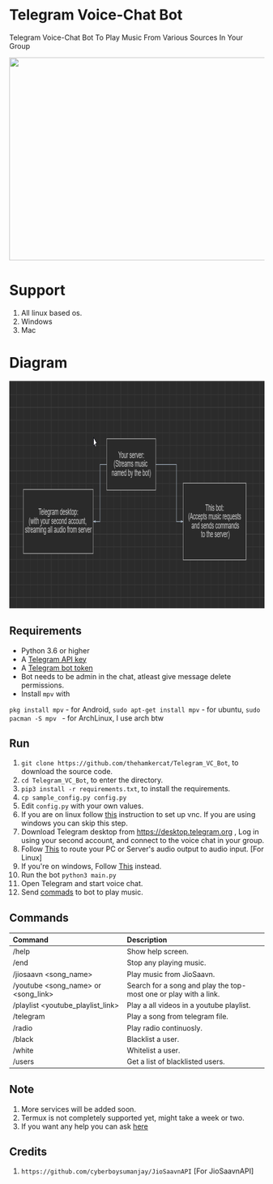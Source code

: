 # Telegram Voice-Chat Bot

Telegram Voice-Chat Bot To Play Music From Various Sources In Your Group

<img src="https://i.imgur.com/8S8NVy0.png" width="530" height="400">


# Support

1. All linux based os.
2. Windows
3. Mac

# Diagram

<img src="etc/scheme.png" width="919" height="448">

## Requirements

- Python 3.6 or higher
- A [Telegram API key](//docs.pyrogram.org/intro/setup#api-keys)
- A [Telegram bot token](//t.me/botfather)
- Bot needs to be admin in the chat, atleast give message delete permissions.
- Install `mpv` with

`pkg install mpv` - for Android,  `sudo apt-get install mpv` - for ubuntu, `sudo pacman -S mpv `  - for ArchLinux, I use arch btw

## Run

1. `git clone https://github.com/thehamkercat/Telegram_VC_Bot`, to download the source code.
2. `cd Telegram_VC_Bot`, to enter the directory.
3. `pip3 install -r requirements.txt`, to install the requirements.
4. `cp sample_config.py config.py`
5. Edit `config.py` with your own values.
6. If you are on linux follow [this](https://github.com/thehamkercat/Telegram_VC_Bot/blob/master/vnc.md) 
instruction to set up vnc. If you are using windows you can skip this step.
6. Download Telegram desktop from https://desktop.telegram.org , Log in using your second account, and connect 
to 
the 
voice chat in your group.
7. Follow [This](https://unix.stackexchange.com/questions/82259/how-to-pipe-audio-output-to-mic-input) to route 
your PC or Server's audio output to audio input. [For Linux]
8. If you're on windows, Follow 
[This](https://superuser.com/questions/1133750/set-output-audio-of-windows-as-input-audio-of-microphone) instead.
9. Run the bot `python3 main.py`
10. Open Telegram and start voice chat.
11. Send [commads](https://github.com/thehamkercat/Telegram_VC_Bot/blob/master/README.md#commands) to bot to 
play music.


## Commands
Command | Description
:--- | :---
/help | Show help screen.
/end | Stop any playing music. 
/jiosaavn <song_name> | Play music from JioSaavn.
/youtube <song_name> or <song_link>| Search for a song and play the top-most one or play with a link.
/playlist <youtube_playlist_link> | Play a all videos in a youtube playlist.
/telegram | Play a song from telegram file.
/radio | Play radio continuosly.
/black | Blacklist a user.
/white | Whitelist a user.
/users | Get a list of blacklisted users.

## Note

1. More services will be added soon.
2. Termux is not completely supported yet, might take a week or two.
3. If you want any help you can ask [here](https://t.me/TheHamkerChat)

## Credits
1. `https://github.com/cyberboysumanjay/JioSaavnAPI` [For JioSaavnAPI]
